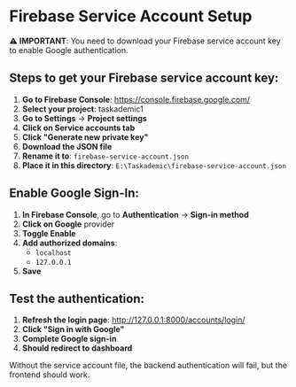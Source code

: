 # Firebase Service Account Setup

⚠️ **IMPORTANT**: You need to download your Firebase service account key to enable Google authentication.

## Steps to get your Firebase service account key:

1. **Go to Firebase Console**: https://console.firebase.google.com/
2. **Select your project**: taskademic1
3. **Go to Settings** → **Project settings**
4. **Click on Service accounts tab**
5. **Click "Generate new private key"**
6. **Download the JSON file**
7. **Rename it to**: `firebase-service-account.json`
8. **Place it in this directory**: `E:\Taskademic\firebase-service-account.json`

## Enable Google Sign-In:

1. **In Firebase Console**, go to **Authentication** → **Sign-in method**
2. **Click on Google** provider
3. **Toggle Enable**
4. **Add authorized domains**:
   - `localhost`
   - `127.0.0.1`
5. **Save**

## Test the authentication:

1. **Refresh the login page**: http://127.0.0.1:8000/accounts/login/
2. **Click "Sign in with Google"**
3. **Complete Google sign-in**
4. **Should redirect to dashboard**

Without the service account file, the backend authentication will fail, but the frontend should work.
